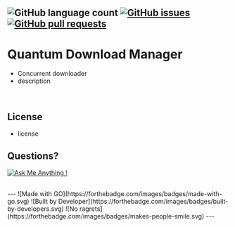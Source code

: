 ![GitHub language count](https://img.shields.io/github/languages/count/ttimt/QuantumDownloadManager?logo=go&style=flat)
[![GitHub issues](https://img.shields.io/github/issues-raw/ttimt/QuantumDownloadManager?style=flat)](https://github.com/ttimt/QuantumDownloadManager/issues?q=is%3Aopen+is%3Aissue)
[![GitHub pull requests](https://img.shields.io/github/issues-pr/ttimt/QuantumDownloadManager?style=flat)](https://github.com/ttimt/QuantumDownloadManager/pulls?q=is%3Aopen+is%3Apr)
---
# Quantum Download Manager

- Concurrent downloader
- description

<br>

## License

- license



## Questions?
[![Ask Me Anything !](https://img.shields.io/badge/Ask%20me-anything-1abc9c.svg?style=flat&logo=linkedin)](https://www.linkedin.com/in/timothy0707/)

<br>
---
![Made with GO](https://forthebadge.com/images/badges/made-with-go.svg)
![Built by Developer](https://forthebadge.com/images/badges/built-by-developers.svg)
![No ragrets](https://forthebadge.com/images/badges/makes-people-smile.svg)
---